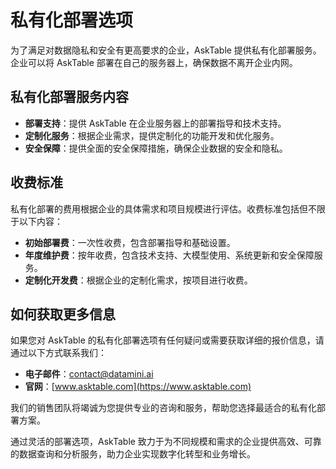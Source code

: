 # 私有化部署选项

为了满足对数据隐私和安全有更高要求的企业，AskTable 提供私有化部署服务。企业可以将 AskTable 部署在自己的服务器上，确保数据不离开企业内网。

## 私有化部署服务内容

- **部署支持**：提供 AskTable 在企业服务器上的部署指导和技术支持。
- **定制化服务**：根据企业需求，提供定制化的功能开发和优化服务。
- **安全保障**：提供全面的安全保障措施，确保企业数据的安全和隐私。

## 收费标准

私有化部署的费用根据企业的具体需求和项目规模进行评估。收费标准包括但不限于以下内容：
- **初始部署费**：一次性收费，包含部署指导和基础设置。
- **年度维护费**：按年收费，包含技术支持、大模型使用、系统更新和安全保障服务。
- **定制化开发费**：根据企业的定制化需求，按项目进行收费。

## 如何获取更多信息

如果您对 AskTable 的私有化部署选项有任何疑问或需要获取详细的报价信息，请通过以下方式联系我们：
- **电子邮件**：contact@datamini.ai
- **官网**：[www.asktable.com](https://www.asktable.com)

我们的销售团队将竭诚为您提供专业的咨询和服务，帮助您选择最适合的私有化部署方案。

通过灵活的部署选项，AskTable 致力于为不同规模和需求的企业提供高效、可靠的数据查询和分析服务，助力企业实现数字化转型和业务增长。
